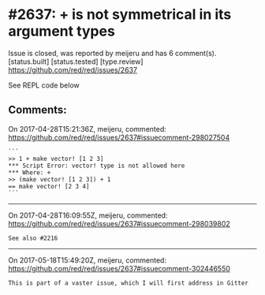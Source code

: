 
#2637: + is not symmetrical in its argument types
================================================================================
Issue is closed, was reported by meijeru and has 6 comment(s).
[status.built] [status.tested] [type.review]
<https://github.com/red/red/issues/2637>

See REPL code below


Comments:
--------------------------------------------------------------------------------

On 2017-04-28T15:21:36Z, meijeru, commented:
<https://github.com/red/red/issues/2637#issuecomment-298027504>

    ```
    >> 1 + make vector! [1 2 3]
    *** Script Error: vector! type is not allowed here
    *** Where: +
    >> (make vector! [1 2 3]) + 1
    == make vector! [2 3 4]
    ```

--------------------------------------------------------------------------------

On 2017-04-28T16:09:55Z, meijeru, commented:
<https://github.com/red/red/issues/2637#issuecomment-298039802>

    See also #2216

--------------------------------------------------------------------------------

On 2017-05-18T15:49:20Z, meijeru, commented:
<https://github.com/red/red/issues/2637#issuecomment-302446550>

    This is part of a vaster issue, which I will first address in Gitter

